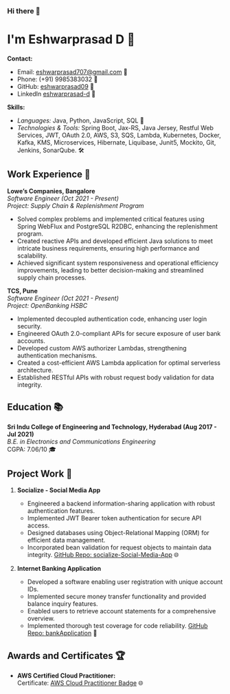### Hi there 👋

<!--
**eshwarprasad09/eshwarprasad09** is a ✨ _special_ ✨ repository because its `README.md` (this file) appears on your GitHub profile.

Here are some ideas to get you started:

- 🔭 I’m currently working on ...
- 🌱 I’m currently learning ...
- 👯 I’m looking to collaborate on ...
- 🤔 I’m looking for help with ...
- 💬 Ask me about ...
- 📫 How to reach me: ...
- 😄 Pronouns: ...
- ⚡ Fun fact: ...
-->
# I'm Eshwarprasad D 🚀

**Contact:**  
- Email: eshwarprasad707@gmail.com 📧  
- Phone: (+91) 9985383032 📱  
- GitHub: [eshwarprasad09](https://github.com/eshwarprasad09) 🐙  
- LinkedIn [eshwarprasad-d](https://www.linkedin.com/in/eshwarprasad-d) 👔

**Skills:**  
- *Languages:* Java, Python, JavaScript, SQL 🚀  
- *Technologies & Tools:* Spring Boot, Jax-RS, Java Jersey, Restful Web Services, JWT, OAuth 2.0, AWS, S3, SQS, Lambda, Kubernetes, Docker, Kafka, KMS, Microservices, Hibernate, Liquibase, Junit5, Mockito, Git, Jenkins, SonarQube. 🛠️

## Work Experience 🏢
**Lowe’s Companies, Bangalore**  
*Software Engineer (Oct 2021 - Present)*  
*Project: Supply Chain & Replenishment Program*
- Solved complex problems and implemented critical features using Spring WebFlux and PostgreSQL R2DBC, enhancing the replenishment program.
- Created reactive APIs and developed efficient Java solutions to meet intricate business requirements, ensuring high performance and scalability.
- Achieved significant system responsiveness and operational efficiency improvements, leading to better decision-making and streamlined supply chain processes.

**TCS, Pune**  
*Software Engineer (Oct 2021 - Present)*  
*Project: OpenBanking HSBC*
- Implemented decoupled authentication code, enhancing user login security.
- Engineered OAuth 2.0-compliant APIs for secure exposure of user bank accounts.
- Developed custom AWS authorizer Lambdas, strengthening authentication mechanisms.
- Created a cost-efficient AWS Lambda application for optimal serverless architecture.
- Established RESTful APIs with robust request body validation for data integrity.

## Education 📚

**Sri Indu College of Engineering and Technology, Hyderabad (Aug 2017 - Jul 2021)**  
*B.E. in Electronics and Communications Engineering*  
CGPA: 7.06/10 🎓

## Project Work 🚀

1. **Socialize - Social Media App**  
   - Engineered a backend information-sharing application with robust authentication features.
   - Implemented JWT Bearer token authentication for secure API access.
   - Designed databases using Object-Relational Mapping (ORM) for efficient data management.
   - Incorporated bean validation for request objects to maintain data integrity.
   [GitHub Repo: socialize-Social-Media-App](https://github.com/eshwarprasad09/socialize-Social-Media-App) 🌐

2. **Internet Banking Application**  
   - Developed a software enabling user registration with unique account IDs.
   - Implemented secure money transfer functionality and provided balance inquiry features.
   - Enabled users to retrieve account statements for a comprehensive overview.
   - Implemented thorough test coverage for code reliability.
   [GitHub Repo: bankApplication](https://github.com/eshwarprasad09/bankApplication) 🏦

## Awards and Certificates 🏆

- **AWS Certified Cloud Practitioner:**  
  Certificate: [AWS Cloud Practitioner Badge](www.credly.com/badges) 🌐
